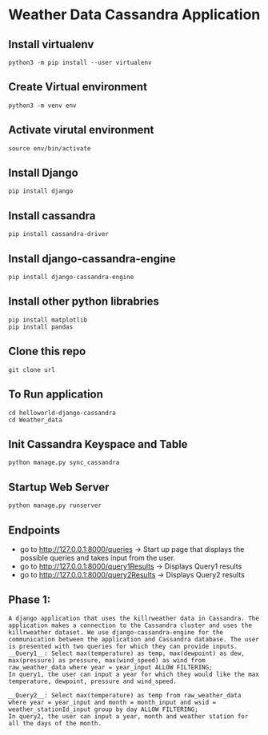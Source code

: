 # Weather Data Cassandra Application

## Install virtualenv
```
python3 -m pip install --user virtualenv
```

## Create Virtual environment
```
python3 -m venv env
```

## Activate virutal environment
```
source env/bin/activate
```
## Install Django
```
pip install django
```

## Install cassandra
```
pip install cassandra-driver
```

## Install django-cassandra-engine
```
pip install django-cassandra-engine
```
## Install other python librabries
```
pip install matplotlib
pip install pandas
```

## Clone this repo
```
git clone url
```

## To Run application
```
cd helloworld-django-cassandra
cd Weather_data
```

## Init Cassandra Keyspace and Table
```
python manage.py sync_cassandra
```

## Startup Web Server
```
python manage.py runserver
```

## Endpoints

* go to http://127.0.0.1:8000/queries -> Start up page that displays the possible queries and takes input from the user.
* go to http://127.0.0.1:8000/query1Results -> Displays Query1 results 
* go to http://127.0.0.1:8000/query2Results -> Displays Query2 results 

## Phase 1: 

```
A django application that uses the killrweather data in Cassandra. The application makes a connection to the Cassandra cluster and uses the killrweather dataset. We use django-cassandra-engine for the communication between the application and Cassandra database. The user is presented with two queries for which they can provide inputs. 
__Query1__: Select max(temperature) as temp, max(dewpoint) as dew, max(pressure) as pressure, max(wind_speed) as wind from raw_weather_data where year = year_input ALLOW FILTERING;
In query1, the user can input a year for which they would like the max temperature, dewpoint, pressure and wind_speed.

__Query2__: Select max(temperature) as temp from raw_weather_data where year = year_input and month = month_input and wsid = weather_stationId_input group by day ALLOW FILTERING; 
In query2, the user can input a year, month and weather station for all the days of the month.
```


